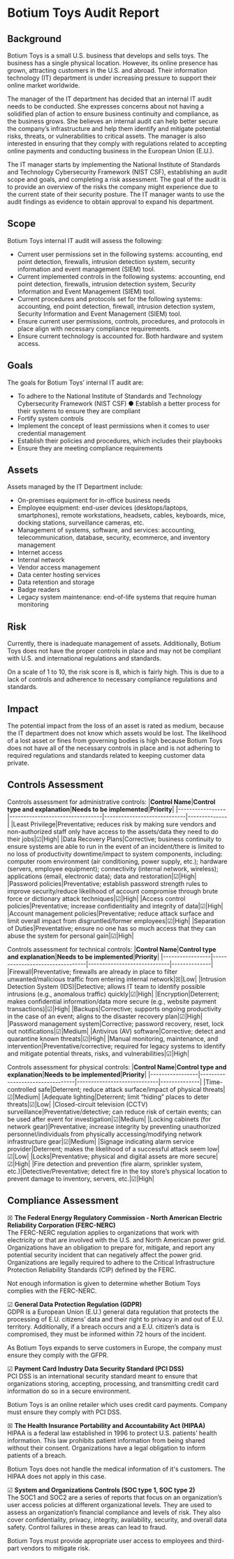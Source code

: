 # Botium Toys Audit Report
## **Background**
Botium Toys is a small U.S. business that develops and sells toys. The business has a single physical location. However, its online presence has grown, attracting customers in the U.S. and abroad. Their information technology (IT) department is under increasing pressure to support their online market worldwide. 

The manager of the IT department has decided that an internal IT audit needs to be conducted. She expresses concerns about not having a solidified plan of action to ensure business continuity and compliance, as the business grows. She believes an internal audit can help better secure the company’s infrastructure and help them identify and mitigate potential risks, threats, or vulnerabilities to critical assets. The manager is also interested in ensuring that they comply with regulations related to accepting online payments and conducting business in the European Union (E.U.).   

The IT manager starts by implementing the National Institute of Standards and Technology Cybersecurity Framework (NIST CSF), establishing an audit scope and goals, and completing a risk assessment. The goal of the audit is to provide an overview of the risks the company might experience due to the current state of their security posture. The IT manager wants to use the audit findings as evidence to obtain approval to expand his department. 

## **Scope**
Botium Toys internal IT audit will assess the following:
* Current user permissions set in the following systems: accounting, end point detection, firewalls, intrusion detection system, security information and event management (SIEM) tool. 
* Current implemented controls in the following systems: accounting, end point detection, firewalls, intrusion detection system, Security Information and Event Management (SIEM) tool. 
* Current procedures and protocols set for the following systems: accounting, end point detection, firewall, intrusion detection system, Security Information and Event Management (SIEM) tool. 
* Ensure current user permissions, controls, procedures, and protocols in place align with necessary compliance requirements.
* Ensure current technology is accounted for. Both hardware and system access.

## **Goals**
The goals for Botium Toys’ internal IT audit are:
* To adhere to the National Institute of Standards and Technology Cybersecurity Framework (NIST CSF) ● Establish a better process for their systems to ensure they are compliant 
* Fortify system controls
* Implement the concept of least permissions when it comes to user credential management
* Establish their policies and procedures, which includes their playbooks
* Ensure they are meeting compliance requirements

## **Assets**
Assets managed by the IT Department include:
* On-premises equipment for in-office business needs
* Employee equipment: end-user devices (desktops/laptops, smartphones), remote workstations, headsets, cables, keyboards, mice, docking stations, surveillance cameras, etc.
* Management of systems, software, and services: accounting, telecommunication, database, security, ecommerce, and inventory management
* Internet access
* Internal network
* Vendor access management
* Data center hosting services
* Data retention and storage
* Badge readers
* Legacy system maintenance: end-of-life systems that require human monitoring

## **Risk**
Currently, there is inadequate management of assets. Additionally, Botium Toys does not have the proper controls in place and may not be compliant with U.S. and international regulations and standards.

On a scale of 1 to 10, the risk score is 8, which is fairly high. This is due to a lack of controls and adherence to necessary compliance regulations and standards.

## **Impact**
The potential impact from the loss of an asset is rated as medium, because the IT department does not know which assets would be lost. The likelihood of a lost asset or fines from governing bodies is high because Botium Toys does not have all of the necessary controls in place and is not adhering to required regulations and standards related to keeping customer data private.

## **Controls Assessment**
Controls assessment for administrative controls:
|**Control Name**|**Control type and explanation**|**Needs to be implemented**|**Priority**|
|-----------------|---------------------------------|-----------------------------|--------------|
|Least Privilege|Preventative; reduces risk by making sure vendors and non-authorized staff only have access to the assets/data they need to do their jobs|&#x2611;|High|
|Data Recovery Plans|Corrective; business continuity to ensure systems are able to run in the event of an incident/there is limited to no loss of productivity downtime/impact to system components, including: computer room environment (air conditioning, power supply, etc.); hardware (servers, employee equipment); connectivity (internal network, wireless); applications (email, electronic data); data and restoration|&#x2611;|High|
|Password policies|Preventative; establish password strength rules to improve security/reduce likelihood of account compromise through brute force or dictionary attack techniques|&#x2611;|High|
|Access control policies|Preventative; increase confidentiality and integrity of data|&#x2611;|High|
|Account management policies|Preventative; reduce attack surface and limit overall impact from disgruntled/former employees|&#x2611;|High|
|Separation of Duties|Preventative; ensure no one has so much access that they can abuse the system for personal gain|&#x2611;|High|  

Controls assessment for technical controls:
|**Control Name**|**Control type and explanation**|**Needs to be implemented**|**Priority**|
|-----------------|---------------------------------|-----------------------------|--------------|
|Firewall|Preventative; firewalls are already in place to filter unwanted/malicious traffic from entering internal network|&#x2612;|Low|
|Intrusion Detection System (IDS)|Detective; allows IT team to identify possible intrusions (e.g., anomalous traffic) quickly|&#x2611;|High|
|Encryption|Deterrent; makes confidential information/data more secure (e.g., website payment transactions)|&#x2611;|High|
|Backups|Corrective; supports ongoing productivity in the case of an event; aligns to the disaster recovery plan|&#x2611;|High|
|Password management system|Corrective; password recovery, reset, lock out notifications|&#x2611;|Medium|
|Antivirus (AV) software|Corrective; detect and quarantine known threats|&#x2611;|High|
|Manual monitoring, maintenance, and intervention|Preventative/corrective; required for legacy systems to identify and mitigate potential threats, risks, and vulnerabilities|&#x2611;|High|

Controls assessment for physical controls:
|**Control Name**|**Control type and explanation**|**Needs to be implemented**|**Priority**|
|-----------------|---------------------------------|-----------------------------|--------------|
|Time-controlled safe|Deterrent; reduce attack surface/impact of physical threats|&#x2611;|Medium|
|Adequate lighting|Deterrent; limit “hiding” places to deter threats|&#x2611;|Low|
|Closed-circuit television (CCTV) surveillance|Preventative/detective; can reduce risk of certain events; can be used after event for investigation|&#x2611;|Medium|
|Locking cabinets (for network gear)|Preventative; increase integrity by preventing unauthorized personnel/individuals from physically accessing/modifying network infrastructure gear|&#x2611;|Medium|
|Signage indicating alarm service provider|Deterrent; makes the likelihood of a successful attack seem low|&#x2611;|Low|
|Locks|Preventative; physical and digital assets are more secure|&#x2611;|High|
|Fire detection and prevention (fire alarm, sprinkler system, etc.)|Detective/Preventative; detect fire in the toy store’s physical location to prevent damage to inventory, servers, etc.|&#x2611;|High|

## **Compliance Assessment**
&#x2612; **The Federal Energy Regulatory Commission - North American Electric Reliability Corporation (FERC-NERC)** \
The FERC-NERC regulation applies to organizations that work with electricity or that are involved with the U.S. and North American power grid. Organizations have an obligation to prepare for, mitigate, and report any potential security incident that can negatively affect the power grid. Organizations are legally required to adhere to the Critical Infrastructure Protection Reliability Standards (CIP) defined by the FERC.

Not enough information is given to determine whether Botium Toys complies with the FERC-NERC.

&#x2611; **General Data Protection Regulation (GDPR)** \
GDPR is a European Union (E.U.) general data regulation that protects the processing of E.U. citizens’ data and their right to privacy in and out of E.U. territory. Additionally, if a breach occurs and a E.U. citizen’s data is compromised, they must be informed within 72 hours of the incident.

As Botium Toys expands to serve customers in Europe, the company must ensure they comply with the GFPR. 

&#x2611; **Payment Card Industry Data Security Standard (PCI DSS)** \
PCI DSS is an international security standard meant to ensure that organizations storing, accepting, processing, and transmitting credit card information do so in a secure environment.

Botium Toys is an online retailer which uses credit card payments. Company must ensure they comply with PCI DSS. 

&#x2612; **The Health Insurance Portability and Accountability Act (HIPAA)** \
HIPAA is a federal law established in 1996 to protect U.S. patients’ health information. This law prohibits patient information from being shared without their consent. Organizations have a legal obligation to inform patients of a breach.

Botium Toys does not handle the medical information of it's customers. The HIPAA does not apply in this case.

&#x2611; **System and Organizations Controls (SOC type 1, SOC type 2)** \
The SOC1 and SOC2 are a series of reports that focus on an organization’s user access policies at different organizational levels. They are used to assess an organization’s financial compliance and levels of risk. They also cover confidentiality, privacy, integrity, availability, security, and overall data safety. Control failures in these areas can lead to fraud.

Botium Toys must provide appropriate user access to employees and third-part vendors to mitigate risk. 